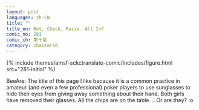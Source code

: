 ```yaml
---
layout: post
languages: zh-CN
title: ""
title_en: Bet, Check, Raise. All In?
comic_no: 281
comic_ch: 第十章
category: chapter10
---
```

{% include themes/amsf-sckctranslate-comic/includes/figure.html src="281-initial" %}

BeeAre: The title of this page I like because it is a common practice in amateur (and even a few professional) poker players to use sunglasses to hide their eyes from giving away something about their hand. Both girls have removed their glasses. All the chips are on the table. ...Or are they? :o
